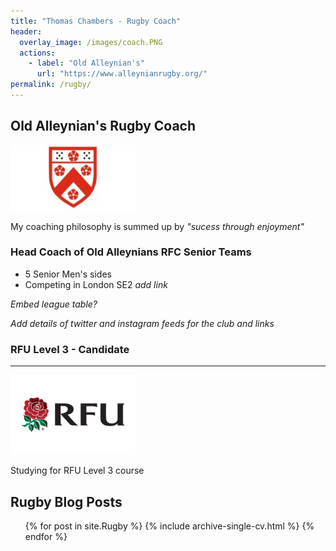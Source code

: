 ```yaml
---
title: "Thomas Chambers - Rugby Coach"
header:
  overlay_image: /images/coach.PNG
  actions:
    - label: "Old Alleynian's"
      url: "https://www.alleynianrugby.org/"
permalink: /rugby/
---
```


## Old Alleynian's Rugby Coach

<img src="/images/OAs.jpg" alt="RFU" width="200" class="align-center"/>

My coaching philosophy is summed up by _"sucess through enjoyment"_

### Head Coach of Old Alleynians RFC Senior Teams
- 5 Senior Men's sides
- Competing in London SE2 _add link_

_Embed league table?_

*Add details of twitter and instagram feeds for the club and links*

### RFU Level 3 - Candidate

---

<img src="/images/RFU.jfif" alt="RFU" width="200" class="align-center"/>

Studying for RFU Level 3 course

## Rugby Blog Posts
  <ul>{% for post in site.Rugby %}
    {% include archive-single-cv.html %}
  {% endfor %}</ul>
